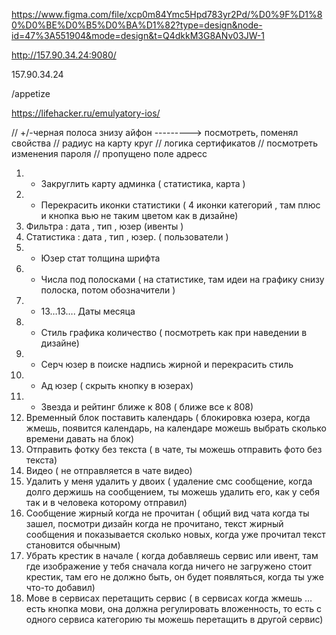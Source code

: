 https://www.figma.com/file/xcp0m84Ymc5Hpd783yr2Pd/%D0%9F%D1%80%D0%BE%D0%B5%D0%BA%D1%82?type=design&node-id=47%3A551904&mode=design&t=Q4dkkM3G8ANv03JW-1

http://157.90.34.24:9080/

157.90.34.24

/appetize

https://lifehacker.ru/emulyatory-ios/


// +/-черная полоса знизу айфон ---------> посмотреть, поменял свойства 
// радиус на карту круг
// логика сертификатов
// посмотреть изменения пароля
// пропущено поле адресс

1. + Закруглить карту админка ( статистика, карта ) 
2. + Перекрасить иконки статистики ( 4 иконки категорий , там плюс и кнопка вью не таким цветом как в дизайне)
3. Фильтра : дата , тип , юзер (ивенты )
4. Статистика : дата , тип , юзер.  ( пользователи )
5. + Юзер стат толщина шрифта 
6. + Числа под полосками ( на статистике, там идеи на графику снизу полоска, потом обозначители )
7. + 13…13…. Даты месяца 
8. + Стиль графика количество ( посмотреть как при наведении в дизайне)
9. + Серч юзер в поиске надпись жирной и перекрасить стиль 
10. + Ад юзер ( скрыть кнопку в юзерах)
11.  + Звезда и рейтинг ближе к 808 ( ближе все к 808)
12. Временный блок поставить календарь ( блокировка юзера, когда жмешь, появится календарь, на календаре можешь выбрать сколько времени давать на блок)
13. Отправить фотку без текста ( в чате, ты можешь отправить фото без текста) 
14. Видео ( не отправляется в чате видео)
15. Удалить у меня удалить у двоих ( удаление смс сообщение, когда долго держишь на сообщением, ты можешь удалить его, как у себя так и в человека которому отправил)
16. Сообщение жирный когда не прочитан ( общий вид чата когда ты зашел, посмотри дизайн когда не прочитано, текст жирный сообщения и показывается сколько новых, когда уже прочитал текст становится обычным)
17.  Убрать крестик в начале ( когда добавляешь сервис или ивент, там где изображение у тебя сначала когда ничего не загружено стоит крестик, там его не должно быть, он будет появляться, когда ты уже что-то добавил) 
18. Мове в сервисах перетащить сервис ( в сервисах когда жмешь … есть кнопка мови, она должна регулировать вложенность, то есть с одного сервиса категорию ты можешь перетащить в другой сервис) 